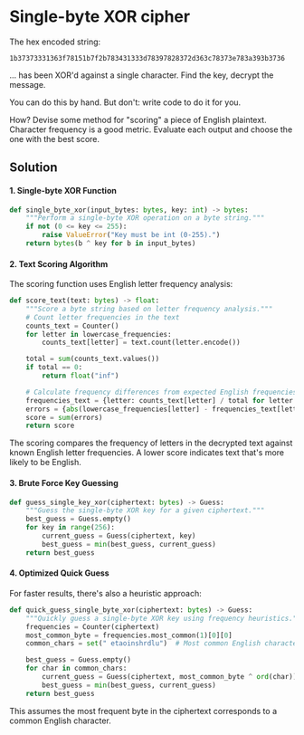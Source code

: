 
# Single-byte XOR cipher

The hex encoded string:

```plaintext
1b37373331363f78151b7f2b783431333d78397828372d363c78373e783a393b3736
```

... has been XOR'd against a single character. Find the key, decrypt the message.

You can do this by hand. But don't: write code to do it for you.

How? Devise some method for "scoring" a piece of English plaintext. Character frequency is a good metric. Evaluate each output and choose the one with the best score.

## Solution

#### 1. Single-byte XOR Function
```python
def single_byte_xor(input_bytes: bytes, key: int) -> bytes:
    """Perform a single-byte XOR operation on a byte string."""
    if not (0 <= key <= 255):
        raise ValueError("Key must be int (0-255).")
    return bytes(b ^ key for b in input_bytes)
```

#### 2. Text Scoring Algorithm
The scoring function uses English letter frequency analysis:

```python
def score_text(text: bytes) -> float:
    """Score a byte string based on letter frequency analysis."""
    # Count letter frequencies in the text
    counts_text = Counter()
    for letter in lowercase_frequencies:
        counts_text[letter] = text.count(letter.encode())

    total = sum(counts_text.values())
    if total == 0:
        return float("inf")

    # Calculate frequency differences from expected English frequencies
    frequencies_text = {letter: counts_text[letter] / total for letter in lowercase_frequencies}
    errors = {abs(lowercase_frequencies[letter] - frequencies_text[letter]) for letter in lowercase_frequencies}
    score = sum(errors)
    return score
```

The scoring compares the frequency of letters in the decrypted text against known English letter frequencies. A lower score indicates text that's more likely to be English.

#### 3. Brute Force Key Guessing
```python
def guess_single_key_xor(ciphertext: bytes) -> Guess:
    """Guess the single-byte XOR key for a given ciphertext."""
    best_guess = Guess.empty()
    for key in range(256):
        current_guess = Guess(ciphertext, key)
        best_guess = min(best_guess, current_guess)
    return best_guess
```

#### 4. Optimized Quick Guess
For faster results, there's also a heuristic approach:

```python
def quick_guess_single_byte_xor(ciphertext: bytes) -> Guess:
    """Quickly guess a single-byte XOR key using frequency heuristics."""
    frequencies = Counter(ciphertext)
    most_common_byte = frequencies.most_common(1)[0][0]
    common_chars = set(" etaoinshrdlu")  # Most common English characters

    best_guess = Guess.empty()
    for char in common_chars:
        current_guess = Guess(ciphertext, most_common_byte ^ ord(char))
        best_guess = min(best_guess, current_guess)
    return best_guess
```

This assumes the most frequent byte in the ciphertext corresponds to a common English character.
